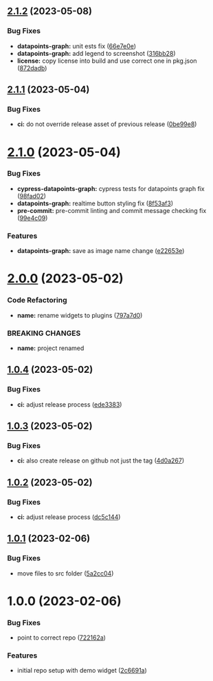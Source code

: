 ## [2.1.2](https://github.com/SoftwareAG/cumulocity-community-plugins/compare/v2.1.1...v2.1.2) (2023-05-08)


### Bug Fixes

* **datapoints-graph:**  unit ests fix ([66e7e0e](https://github.com/SoftwareAG/cumulocity-community-plugins/commit/66e7e0ecbf2b91013b0e4d915b58f5ea61605128))
* **datapoints-graph:** add legend to screenshot ([316bb28](https://github.com/SoftwareAG/cumulocity-community-plugins/commit/316bb28970f7fe00b6e1071c829148f439e3d195))
* **license:** copy license into build and use correct one in pkg.json ([872dadb](https://github.com/SoftwareAG/cumulocity-community-plugins/commit/872dadb23c5e50fadc45f70054b3d7287e3489b0))

## [2.1.1](https://github.com/SoftwareAG/cumulocity-community-plugins/compare/v2.1.0...v2.1.1) (2023-05-04)


### Bug Fixes

* **ci:** do not override release asset of previous release ([0be99e8](https://github.com/SoftwareAG/cumulocity-community-plugins/commit/0be99e81d14a3949b6f421162a9aa650795b3746))

# [2.1.0](https://github.com/SoftwareAG/cumulocity-community-plugins/compare/v2.0.0...v2.1.0) (2023-05-04)


### Bug Fixes

* **cypress-datapoints-graph:** cypress tests for datapoints graph fix ([98fad02](https://github.com/SoftwareAG/cumulocity-community-plugins/commit/98fad02c459b05f05edad73897ff1e91dc634828))
* **datapoints-graph:** realtime button styling fix ([8f53af3](https://github.com/SoftwareAG/cumulocity-community-plugins/commit/8f53af3ed7742520590b14d49ec3faa01e4366b8))
* **pre-commit:** pre-commit linting and commit message checking fix ([99e4c09](https://github.com/SoftwareAG/cumulocity-community-plugins/commit/99e4c0909419d9228f539029076b4ad744d07173))


### Features

* **datapoints-graph:** save as image name change ([e22653e](https://github.com/SoftwareAG/cumulocity-community-plugins/commit/e22653e07c001356056b3d43f4f00570220b6b74))

# [2.0.0](https://github.com/SoftwareAG/cumulocity-community-plugins/compare/v1.0.4...v2.0.0) (2023-05-02)


### Code Refactoring

* **name:** rename widgets to plugins ([797a7d0](https://github.com/SoftwareAG/cumulocity-community-plugins/commit/797a7d0bfe20ccef271faf1d70b6b99ffaae6749))


### BREAKING CHANGES

* **name:** project renamed

## [1.0.4](https://github.com/SoftwareAG/cumulocity-community-plugins/compare/v1.0.3...v1.0.4) (2023-05-02)


### Bug Fixes

* **ci:** adjust release process ([ede3383](https://github.com/SoftwareAG/cumulocity-community-plugins/commit/ede3383404600367055832192f02bacfd4dc910d))

## [1.0.3](https://github.com/SoftwareAG/cumulocity-community-plugins/compare/v1.0.2...v1.0.3) (2023-05-02)


### Bug Fixes

* **ci:** also create release on github not just the tag ([4d0a267](https://github.com/SoftwareAG/cumulocity-community-plugins/commit/4d0a2673e18c9de0f3315c8eebaad2750b12278a))

## [1.0.2](https://github.com/SoftwareAG/cumulocity-community-plugins/compare/v1.0.1...v1.0.2) (2023-05-02)


### Bug Fixes

* **ci:** adjust release process ([dc5c144](https://github.com/SoftwareAG/cumulocity-community-plugins/commit/dc5c144a01a6747438695a519897ca05bde97dcc))

## [1.0.1](https://github.com/SoftwareAG/cumulocity-community-plugins/compare/v1.0.0...v1.0.1) (2023-02-06)


### Bug Fixes

* move files to src folder ([5a2cc04](https://github.com/SoftwareAG/cumulocity-community-plugins/commit/5a2cc0445419b32e04694da5736861d7a66ff029))

# 1.0.0 (2023-02-06)


### Bug Fixes

* point to correct repo ([722162a](https://github.com/SoftwareAG/cumulocity-community-plugins/commit/722162a05a32b550da3bf7c9345e4dadfdd655a4))


### Features

* initial repo setup with demo widget ([2c6691a](https://github.com/SoftwareAG/cumulocity-community-plugins/commit/2c6691ac4405f025296d78619ec2b5895f2e6501))
